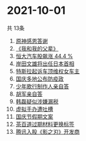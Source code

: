 # 2021-10-01
  共 13条

  <!-- BEGIN -->
  <!-- 最后更新时间:Fri Oct 01 2021 06:12:51 GMT+0000 (Coordinated Universal Time) -->
  1. [原神感恩答谢](https://www.zhihu.com/search?q=原神)
1. [《我和我的父辈》](https://www.zhihu.com/search?q=我和我的父辈)
1. [恒大汽车股飙涨 44.4 %](https://www.zhihu.com/search?q=恒大)
1. [岸田文雄将出任日本首相](https://www.zhihu.com/search?q=岸田文雄)
1. [特斯拉起诉车顶维权女车主](https://www.zhihu.com/search?q=车顶维权)
1. [国庆多地公布防疫政](https://www.zhihu.com/search?q=国庆防疫政策)
1. [少年歌行制作人亲自答](https://www.zhihu.com/search?q=少年歌行)
1. [胡军亲自答](https://www.zhihu.com/search?q=长津湖)
1. [韩磊疑似涉嫌漏税](https://www.zhihu.com/search?q=韩磊)
1. [虚拟手办遭吐槽](https://www.zhihu.com/search?q=虚拟手办)
1. [国庆节假期文案](https://www.zhihu.com/search?q=国庆节假期文案)
1. [茶百道过期材料更换标签](https://www.zhihu.com/search?q=茶百道)
1. [腾讯入股《影之刃》开发商](https://www.zhihu.com/search?q=影之刃)
  <!-- END -->
  